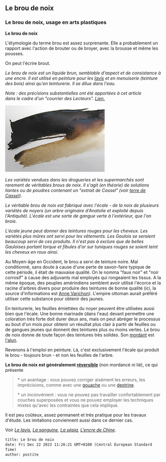 ## Le brou de noix
### Le brou de noix, usage en arts plastiques
 **Le brou de noix**

L'étymologie du terme brou est assez surprenante. Elle a probablement un rapport avec l'action de brouter ou de broyer, avec la brousse et même les pousses.

On peut l'écrire brout.

_Le brou de noix est un liquide brun, semblable d'aspect et de consistance à une encre. Il est utilisé en peinture pour les [lavis](lavis1.html) et en menuiserie (teinture des bois) ainsi qu'en teinturerie. Il se dilue dans l'eau._

_Note : des précisions substantielles ont été apportées à cet article  
dans le cadre d'un "courrier des Lecteurs". [Lien.](courrierdeslecteurs2011c020.html#20110805ccd)_

![](images/broudenoix.jpg)

_Les variétés vendues dans les drogueries et les supermarchés sont rarement de véritables brous de noix. Il s'agit (en théorie) de solutions liantes ou de poudres contenant un "extrait de Cassel" (voir [terre de Cassel](noirs.html#laterredecassel))._

_Le véritable brou de noix est fabriqué avec l'écale - de la noix de plusieurs variétés de noyers (un arbre originaire d'Anatolie et exploité depuis l'Antiquité). L'écale est une sorte de gangue verte à l'extérieur, que l'on broie._

_L'écale jeune peut donner des teintures rouges pour les cheveux. Les variétés plus mûres ont servi pour les vêtements. Les Gaulois se seraient beaucoup servi de ces produits. Il n'est pas à exclure que de belles Gauloises portant torque et fibules d'or sur tuniques rouges se soient teint les cheveux en roux ainsi._

Au Moyen-âge en Occident, le brou a servi de teinture noire. Mal conditionné, sans doute à cause d'une perte de savoir-faire typique de cette période, il était de mauvaise qualité. On le nomma "faux noir" et "noir corrosif" à cause des adjuvants mal employés qui rongeaient les tissus. A la même époque, des peuples amérindiens semblent avoir utilisé l'écorce et la racine d'arbres divers pour produire des teintures de bonne qualité (ici, la source d'informations est [Anne Varichon](livres.html#annevarichon)). L'empire ottoman aurait préféré utiliser cette substance pour obtenir des jaunes.

En teinturerie, les feuilles émiettées du noyer peuvent être utilisées aussi bien que l'écale. Une bonne marinade (dans l'eau) devant permettre une coloration très forte doit durer deux ans, mais on peut abréger le processus au bout d'un mois pour obtenir un résultat plus clair à partir de feuilles ou de gangues jeunes qui donnent des teintures plus ou moins vertes. Le brou de noix donne de toute façon des teintures très solides. Son [mordant](mordant.html) est [l'alun](alun.html).

Revenons à l'emploi en peinture. Là, c'est exclusivement l'écale qui produit le brou - toujours brun - et non les feuilles de l'arbre.

**Le brou de noix est généralement [réversible](liants.html#reversibilite)** (non mordancé ni lié), ce qui présente

> \* un avantage : vous pouvez corriger aisément les erreurs, les imprécisions, comme avec une [gouache](gouache.html) ou une [dextrine](dextrine.html).
> 
> \* un inconvénient : vous ne pouvez pas travailler confortablement par couches superposées et vous ne pouvez employer les techniques mixtes qu'avec les contraintes que cela implique.

Il est peu coûteux, assez permanent et très pratique pour les travaux d'étude. Les imitations conviennent aussi dans ce dernier cas.

Voir _[Le lavis](lavis1.html), [La sanguine](sanguine.html), [La sépia](sepia.html), [L'encre de Chine](encredechine.html)_.


```
title: Le brou de noix
date: Fri Dec 22 2023 11:26:21 GMT+0100 (Central European Standard Time)
author: postite
```
